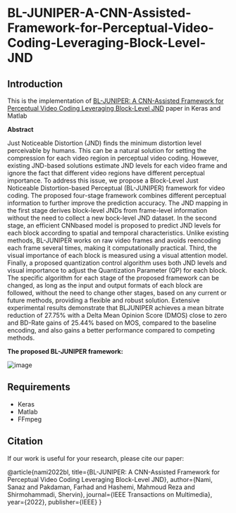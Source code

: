 # BL-JUNIPER-A-CNN-Assisted-Framework-for-Perceptual-Video-Coding-Leveraging-Block-Level-JND

## Introduction

This is the implementation of [BL-JUNIPER: A CNN-Assisted Framework for Perceptual Video Coding Leveraging Block-Level JND](https://ieeexplore.ieee.org/abstract/document/9810507) paper in Keras and Matlab

**Abstract**

Just Noticeable Distortion (JND) finds the minimum distortion level perceivable by humans. This can be a natural solution for setting the compression for each video region in perceptual video coding. However, existing JND-based solutions estimate JND levels for each video frame and ignore the fact that different video regions have different perceptual importance. To address this issue, we propose a Block-Level Just Noticeable Distortion-based Perceptual (BL-JUNIPER) framework for video coding. The proposed four-stage framework combines different perceptual information to further improve the prediction accuracy. The JND mapping in the first stage derives block-level JNDs from frame-level information without the need to collect a new bock-level JND dataset. In the second stage, an efficient CNNbased model is proposed to predict JND levels for each block according to spatial and temporal characteristics. Unlike existing methods, BL-JUNIPER works on raw video frames and avoids reencoding each frame several times, making it computationally practical. Third, the visual importance of each block is measured using a visual attention model. Finally, a proposed quantization control algorithm uses both JND levels and visual importance to adjust the Quantization Parameter (QP) for each block. The specific algorithm for each stage of the proposed framework can be changed, as long as the input and output formats of each block are followed, without the need to change other stages, based on any current or future methods, providing a flexible and robust solution. Extensive experimental results demonstrate that BLJUNIPER achieves a mean bitrate reduction of 27.75% with a Delta Mean Opinion Score (DMOS) close to zero and BD-Rate gains of 25.44% based on MOS, compared to the baseline encoding, and also gains a better performance compared to competing methods.

**The proposed BL-JUNIPER framework:**

![image](https://user-images.githubusercontent.com/59918141/197768571-20a1aa16-30f0-45ac-ad0b-e798f534950f.png)

## Requirements

- Keras
- Matlab
- FFmpeg



## Citation
If our work is useful for your research, please cite our paper:

@article{nami2022bl,
  title={BL-JUNIPER: A CNN-Assisted Framework for Perceptual Video Coding Leveraging Block-Level JND},
  author={Nami, Sanaz and Pakdaman, Farhad and Hashemi, Mahmoud Reza and Shirmohammadi, Shervin},
  journal={IEEE Transactions on Multimedia},
  year={2022},
  publisher={IEEE}
}
